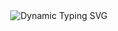 <div align="center">
  <img 
    src="https://readme-typing-svg.herokuapp.com?font=Fira+Code&size=24&duration=3500&pause=800&color=00CED1&center=true&vCenter=true&width=650&lines=Every+Day+is+a+Reset+🌅;Fresh+Start%2C+New+Possibilities;Embrace+the+Journey+Ahead;💫+Dream+%7C+Code+%7C+Create" 
    alt="Dynamic Typing SVG"
  />
</div>
